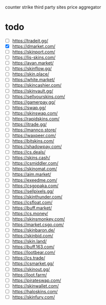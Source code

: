 counter strike third party sites price aggregator

# todo 
- [ ] https://tradeit.gg/
- [x] https://dmarket.com/
- [ ] https://skinport.com/
- [ ] https://lis-skins.com/
- [ ] https://avan.market/
- [ ] https://skinflow.gg/
- [ ] https://skin.place/
- [ ] https://white.market/
- [ ] https://skincashier.com/
- [ ] https://skinvault.gg/
- [ ] https://sellyourskins.com/
- [ ] https://gamerpay.gg/
- [ ] https://swap.gg/
- [ ] https://skinswap.com/
- [ ] https://rapidskins.com/
- [ ] https://itrade.gg/
- [ ] https://mannco.store/
- [ ] https://waxpeer.com/
- [ ] https://bitskins.com/
- [ ] https://shadowpay.com/
- [ ] https://cs.deals/
- [ ] https://skins.cash/
- [ ] https://csmiddler.com/
- [ ] https://skinomat.com/
- [ ] https://aim.market/
- [ ] https://exeedme.com/
- [ ] https://csgopaka.com/
- [ ] https://sellpixels.gg/
- [ ] https://skinthunder.com/
- [ ] https://csfloat.com/
- [ ] https://buff.market/
- [ ] https://cs.money/
- [ ] https://skinsmonkey.com/
- [ ] https://market.csgo.com/
- [ ] https://skinbaron.de/
- [ ] https://skinbid.com/
- [ ] https://skin.land/
- [ ] https://buff.163.com/
- [ ] https://lootbear.com/
- [ ] https://cs.trade/
- [ ] https://csmarket.gg/
- [ ] https://skinout.gg/
- [ ] https://loot.farm/
- [ ] https://pirateswap.com/
- [ ] https://skinwallet.com/
- [ ] https://haloskins.com/
- [ ] https://skinfury.com/
